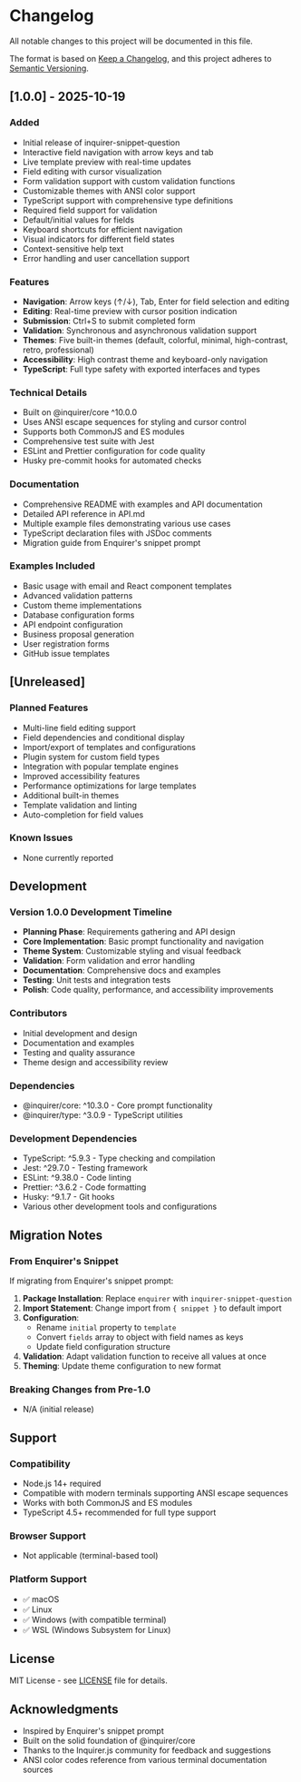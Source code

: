 # Changelog

All notable changes to this project will be documented in this file.

The format is based on [Keep a Changelog](https://keepachangelog.com/en/1.0.0/),
and this project adheres to [Semantic Versioning](https://semver.org/spec/v2.0.0.html).

## [1.0.0] - 2025-10-19

### Added
- Initial release of inquirer-snippet-question
- Interactive field navigation with arrow keys and tab
- Live template preview with real-time updates
- Field editing with cursor visualization
- Form validation support with custom validation functions
- Customizable themes with ANSI color support
- TypeScript support with comprehensive type definitions
- Required field support for validation
- Default/initial values for fields
- Keyboard shortcuts for efficient navigation
- Visual indicators for different field states
- Context-sensitive help text
- Error handling and user cancellation support

### Features
- **Navigation**: Arrow keys (↑/↓), Tab, Enter for field selection and editing
- **Editing**: Real-time preview with cursor position indication
- **Submission**: Ctrl+S to submit completed form
- **Validation**: Synchronous and asynchronous validation support
- **Themes**: Five built-in themes (default, colorful, minimal, high-contrast, retro, professional)
- **Accessibility**: High contrast theme and keyboard-only navigation
- **TypeScript**: Full type safety with exported interfaces and types

### Technical Details
- Built on @inquirer/core ^10.0.0
- Uses ANSI escape sequences for styling and cursor control
- Supports both CommonJS and ES modules
- Comprehensive test suite with Jest
- ESLint and Prettier configuration for code quality
- Husky pre-commit hooks for automated checks

### Documentation
- Comprehensive README with examples and API documentation
- Detailed API reference in API.md
- Multiple example files demonstrating various use cases
- TypeScript declaration files with JSDoc comments
- Migration guide from Enquirer's snippet prompt

### Examples Included
- Basic usage with email and React component templates
- Advanced validation patterns
- Custom theme implementations
- Database configuration forms
- API endpoint configuration
- Business proposal generation
- User registration forms
- GitHub issue templates

## [Unreleased]

### Planned Features
- Multi-line field editing support
- Field dependencies and conditional display
- Import/export of templates and configurations
- Plugin system for custom field types
- Integration with popular template engines
- Improved accessibility features
- Performance optimizations for large templates
- Additional built-in themes
- Template validation and linting
- Auto-completion for field values

### Known Issues
- None currently reported

## Development

### Version 1.0.0 Development Timeline
- **Planning Phase**: Requirements gathering and API design
- **Core Implementation**: Basic prompt functionality and navigation
- **Theme System**: Customizable styling and visual feedback
- **Validation**: Form validation and error handling
- **Documentation**: Comprehensive docs and examples
- **Testing**: Unit tests and integration tests
- **Polish**: Code quality, performance, and accessibility improvements

### Contributors
- Initial development and design
- Documentation and examples
- Testing and quality assurance
- Theme design and accessibility review

### Dependencies
- @inquirer/core: ^10.3.0 - Core prompt functionality
- @inquirer/type: ^3.0.9 - TypeScript utilities

### Development Dependencies
- TypeScript: ^5.9.3 - Type checking and compilation
- Jest: ^29.7.0 - Testing framework
- ESLint: ^9.38.0 - Code linting
- Prettier: ^3.6.2 - Code formatting
- Husky: ^9.1.7 - Git hooks
- Various other development tools and configurations

## Migration Notes

### From Enquirer's Snippet
If migrating from Enquirer's snippet prompt:

1. **Package Installation**: Replace `enquirer` with `inquirer-snippet-question`
2. **Import Statement**: Change import from `{ snippet }` to default import
3. **Configuration**: 
   - Rename `initial` property to `template`
   - Convert `fields` array to object with field names as keys
   - Update field configuration structure
4. **Validation**: Adapt validation function to receive all values at once
5. **Theming**: Update theme configuration to new format

### Breaking Changes from Pre-1.0
- N/A (initial release)

## Support

### Compatibility
- Node.js 14+ required
- Compatible with modern terminals supporting ANSI escape sequences
- Works with both CommonJS and ES modules
- TypeScript 4.5+ recommended for full type support

### Browser Support
- Not applicable (terminal-based tool)

### Platform Support
- ✅ macOS
- ✅ Linux
- ✅ Windows (with compatible terminal)
- ✅ WSL (Windows Subsystem for Linux)

## License

MIT License - see [LICENSE](LICENSE) file for details.

## Acknowledgments

- Inspired by Enquirer's snippet prompt
- Built on the solid foundation of @inquirer/core
- Thanks to the Inquirer.js community for feedback and suggestions
- ANSI color codes reference from various terminal documentation sources